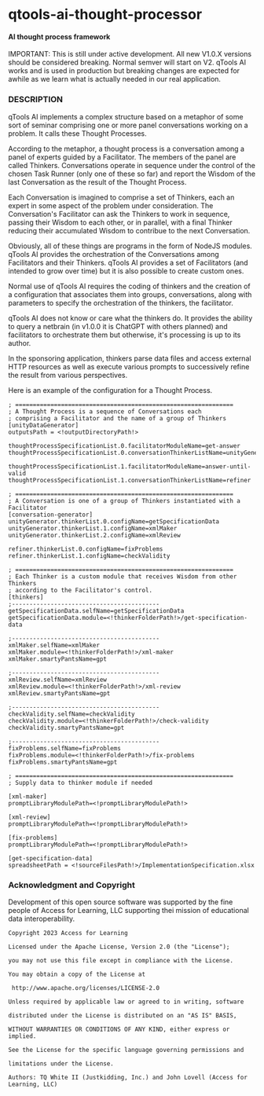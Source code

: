 # qtools-ai-thought-processor

#### AI thought process framework

IMPORTANT: This is still under active development. All new V1.0.X versions should be considered breaking. Normal semver will start on V2. qTools AI works and is used in production but breaking changes are expected for awhile as we learn what is actually needed in our real application.

### DESCRIPTION

qTools AI implements a complex structure based on a metaphor of some sort of seminar comprising one or more panel conversations working on a problem. It calls these Thought Processes. 

According to the metaphor, a thought process is a conversation among a panel of experts guided by a Facilitator. The members of the panel are called Thinkers. Conversations operate in sequence under the control of the chosen Task Runner (only one of these so far) and report the Wisdom of the last Conversation as the result of the Thought Process.

Each Conversation is imagined to comprise a set of Thinkers, each an expert in some aspect of the problem under consideration. The Conversation's Facilitator can ask the Thinkers to work in sequence, passing their Wisdom to each other, or in parallel, with a final Thinker reducing their accumulated Wisdom to contribue to the next Conversation.

Obviously, all of these things are programs in the form of NodeJS modules. qTools AI provides the orchestration of the Conversations among Facilitators and their Thinkers. qTools AI provides a set of Facilitators (and intended to grow over time) but it is also possible to create custom ones.

Normal use of qTools AI requires the coding of thinkers and the creation of a configuration that associates them into groups, conversations, along with parameters to specify the orchestration of the thinkers, the facilitator.

qTools AI does not know or care what the thinkers do. It provides the ability to query a netbrain (in v1.0.0 it is ChatGPT with others planned) and facilitators to orchestrate them but otherwise, it's processing is up to its author. 

In the sponsoring application, thinkers parse data files and access external HTTP resources as well as execute various prompts to successively refine the result from various perspectives.

Here is an example of the configuration for a Thought Process.

    ; ==============================================================
    ; A Thought Process is a sequence of Conversations each
    ; comprising a Facilitator and the name of a group of Thinkers
    [unityDataGenerator]
    outputsPath = <!outputDirectoryPath!>
    
    thoughtProcessSpecificationList.0.facilitatorModuleName=get-answer
    thoughtProcessSpecificationList.0.conversationThinkerListName=unityGenerator
    
    thoughtProcessSpecificationList.1.facilitatorModuleName=answer-until-valid
    thoughtProcessSpecificationList.1.conversationThinkerListName=refiner
    
    ; ==============================================================
    ; A Conversation is one of a group of Thinkers instantiated with a Facilitator
    [conversation-generator]
    unityGenerator.thinkerList.0.configName=getSpecificationData
    unityGenerator.thinkerList.1.configName=xmlMaker
    unityGenerator.thinkerList.2.configName=xmlReview
    
    refiner.thinkerList.0.configName=fixProblems
    refiner.thinkerList.1.configName=checkValidity
    
    ; ==============================================================
    ; Each Thinker is a custom module that receives Wisdom from other Thinkers
    ; according to the Facilitator's control.
    [thinkers]
    ;------------------------------------------
    getSpecificationData.selfName=getSpecificationData
    getSpecificationData.module=<!thinkerFolderPath!>/get-specification-data
    
    ;------------------------------------------
    xmlMaker.selfName=xmlMaker
    xmlMaker.module=<!thinkerFolderPath!>/xml-maker
    xmlMaker.smartyPantsName=gpt
    
    ;------------------------------------------
    xmlReview.selfName=xmlReview
    xmlReview.module=<!thinkerFolderPath!>/xml-review
    xmlReview.smartyPantsName=gpt
    
    ;------------------------------------------
    checkValidity.selfName=checkValidity
    checkValidity.module=<!thinkerFolderPath!>/check-validity
    checkValidity.smartyPantsName=gpt
    
    ;------------------------------------------
    fixProblems.selfName=fixProblems
    fixProblems.module=<!thinkerFolderPath!>/fix-problems
    fixProblems.smartyPantsName=gpt
    
    ; ==============================================================
    ; Supply data to thinker module if needed
    
    [xml-maker]
    promptLibraryModulePath=<!promptLibraryModulePath!>
    
    [xml-review]
    promptLibraryModulePath=<!promptLibraryModulePath!>
    
    [fix-problems]
    promptLibraryModulePath=<!promptLibraryModulePath!>
    
    [get-specification-data]
    spreadsheetPath = <!sourceFilesPath!>/ImplementationSpecification.xlsx

### Acknowledgment and Copyright

Development of this open source software was supported by the fine people of Access for Learning, LLC supporting thei mission of educational data interoperability.

    Copyright 2023 Access for Learning
    
    Licensed under the Apache License, Version 2.0 (the "License");
    
    you may not use this file except in compliance with the License.
    
    You may obtain a copy of the License at
    
     http://www.apache.org/licenses/LICENSE-2.0
    
    Unless required by applicable law or agreed to in writing, software
    
    distributed under the License is distributed on an "AS IS" BASIS,
    
    WITHOUT WARRANTIES OR CONDITIONS OF ANY KIND, either express or implied.
    
    See the License for the specific language governing permissions and
    
    limitations under the License.
    
    Authors: TQ White II (Justkidding, Inc.) and John Lovell (Access for Learning, LLC)
